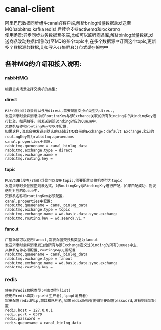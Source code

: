 # canal-client
阿里巴巴数据同步组件canal的客户端,解析binlog增量数据后发送至MQ(rabbitmq,kafka,redis),后续会支持activemq和rocketmq  
使用场景:异步同步业务数据至多端,比如可以监听商品库,解析binlog增量数据,发送商品改动数据(增删改)至MQ的某个topic中,在多个数据源中订阅这个topic,更新多个数据源的数据,比如写入es集群和分布式缓存架构中  

## 各种MQ的介绍和接入说明:
### rabbitMQ  
    根据业务场景选择交换机的类型:  
   #### direct
    P2P(点对点)场景可以使用direct,需要配置交换机类型为direct,
    发送消息时会将消息中的RoutingKey与该Exchange关联的所有Binding中的BindingKey进行比较，如果相等，则发送到该Binding对应的Queue中.
    交换机名称和routingKey可以不配置.
    如果这样,消息会被发送到默认的RabbitMQ自带的Exchange：default Exchange,默认的routingKey则为rabbitmq.queuename.
    canal.properties中配置:
    rabbitmq.queuename = canal_binlog_data
    rabbitmq.exchange.type = direct
    rabbitmq.exchange.name = 
    rabbitmq.routing.key = 
   
   #### topic
    PUB/SUB(发布/订阅)场景可以使用topic,需要配置交换机类型为topic
    发送消息时会按照正则表达式，对RoutingKey与BindingKey进行匹配，如果匹配成功，则发送到对应的Queue中.
    交换机名称和routingKey必须配置.
    canal.properties中配置:
    rabbitmq.queuename = canal_binlog_data
    rabbitmq.exchange.type = topic
    rabbitmq.exchange.name = wd.basic.data.sync.exchange
    rabbitmq.routing.key = wd.search.v1.*
    
   #### fanout
    广播场景可以使用fanout,需要配置交换机类型为fanout
    发送消息时会将消息发送给所有与该Exchange定义过Binding的所有Queues中去.
    交换机名称必须配置,routingKey无需配置.
    rabbitmq.queuename = canal_binlog_data
    rabbitmq.exchange.type = fanout
    rabbitmq.exchange.name = wd.basic.data.sync.exchange
    rabbitmq.routing.key = 
    

### redis
    使用的redis数据类型:列表类型(list)
    使用的redis函数:rpush(生产者),lpop(消费者)
    需要配置redis的ip,端口和队列名,如果redis服务有密码需要配置password,没有则无需配置
    redis.host = 127.0.0.1
    redis.port = 6379
    redis.password = 
    redis.queuename = canal_binlog_data
    
